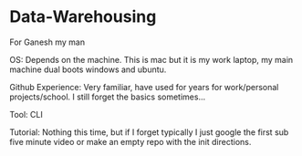 # Data-Warehousing
For Ganesh my man

OS: Depends on the machine. This is mac but it is my work laptop, my main machine dual boots windows and ubuntu.

Github Experience: Very familiar, have used for years for work/personal projects/school. I still forget the basics sometimes...

Tool: CLI

Tutorial: Nothing this time, but if I forget typically I just google the first sub five minute video or make an empty repo with the init directions.